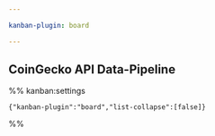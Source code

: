 ```yaml
---

kanban-plugin: board

---
```


## CoinGecko API Data-Pipeline





%% kanban:settings
```
{"kanban-plugin":"board","list-collapse":[false]}
```
%%